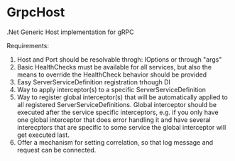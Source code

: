 # GrpcHost
.Net Generic Host implementation for gRPC

Requirements:
1. Host and Port should be resolvable throgh: IOptions<T> or through "args"
2. Basic HealthChecks must be available for all services, but also the means to override the HealthCheck behavior should be provided
3. Easy ServerServiceDefinition registration trhough DI
4. Way to apply interceptor(s) to a specific ServerServiceDefinition
5. Way to register global interceptor(s) that will be automatically applied to all registered ServerServiceDefinitions. Global interceptor
  should be executed after the service specific interceptors, e.g. if you only have one global interceptor that does error handling it and have several interecptors that are specific to some service the global interceptor will get executed last.
6. Offer a mechanism for setting correlation, so that log message and request can be connected.
